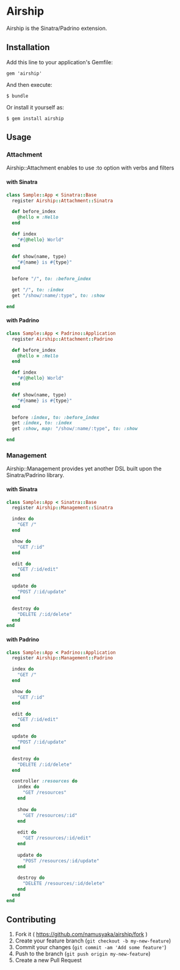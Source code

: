 # Airship

Airship is the Sinatra/Padrino extension.

## Installation

Add this line to your application's Gemfile:

    gem 'airship'

And then execute:

    $ bundle

Or install it yourself as:

    $ gem install airship

## Usage

### Attachment

Airship::Attachment enables to use :to option with verbs and filters

#### with Sinatra

```ruby
class Sample::App < Sinatra::Base
  register Airship::Attachment::Sinatra

  def before_index
    @hello = :Hello
  end

  def index
    "#{@hello} World"
  end

  def show(name, type)
    "#{name} is #{type}"
  end

  before "/", to: :before_index

  get "/", to: :index
  get "/show/:name/:type", to: :show

end
```

#### with Padrino

```ruby
class Sample::App < Padrino::Application
  register Airship::Attachment::Padrino

  def before_index
    @hello = :Hello
  end

  def index
    "#{@hello} World"
  end

  def show(name, type)
    "#{name} is #{type}"
  end

  before :index, to: :before_index
  get :index, to: :index
  get :show, map: "/show/:name/:type", to: :show

end
```

### Management

Airship::Management provides yet another DSL built upon the Sinatra/Padrino library.

#### with Sinatra

```ruby
class Sample::App < Sinatra::Base
  register Airship::Management::Sinatra

  index do
    "GET /"
  end

  show do
    "GET /:id"
  end

  edit do
    "GET /:id/edit"
  end

  update do
    "POST /:id/update"
  end

  destroy do
    "DELETE /:id/delete"
  end
end
```

#### with Padrino

```ruby
class Sample::App < Padrino::Application
  register Airship::Management::Padrino

  index do
    "GET /"
  end

  show do
    "GET /:id"
  end

  edit do
    "GET /:id/edit"
  end

  update do
    "POST /:id/update"
  end

  destroy do
    "DELETE /:id/delete"
  end

  controller :resources do
    index do
      "GET /resources"
    end
  
    show do
      "GET /resources/:id"
    end
  
    edit do
      "GET /resources/:id/edit"
    end
  
    update do
      "POST /resources/:id/update"
    end
  
    destroy do
      "DELETE /resources/:id/delete"
    end
  end
end
```

## Contributing

1. Fork it ( https://github.com/namusyaka/airship/fork )
2. Create your feature branch (`git checkout -b my-new-feature`)
3. Commit your changes (`git commit -am 'Add some feature'`)
4. Push to the branch (`git push origin my-new-feature`)
5. Create a new Pull Request
